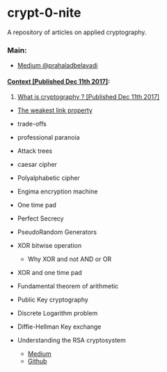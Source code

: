 # crypt-0-nite
A repository of articles on applied cryptography.

### Main:
- [Medium @prahaladbelavadi](https://medium.com/@prahaladbelavadi)

#### [Context [Published Dec 11th 2017]](https://medium.com/p/98e49635cfca):

1. [What is cryptography ? [Published Dec 11th 2017]](https://medium.com/p/b3fe036fcaca)
  - [The weakest link property](https://medium.com/@prahaladbelavadi/weakest-link-property-6c2c87e5979c)
  - trade-offs
  - professional paranoia
  - Attack trees
  - caesar cipher
  - Polyalphabetic cipher
  - Engima encryption machine
  - One time pad
  - Perfect Secrecy
  - PseudoRandom Generators
  - XOR bitwise operation
    - Why XOR and not AND or OR
  - XOR and one time pad
  - Fundamental theorem of arithmetic
  - Public Key cryptography
  - Discrete Logarithm problem
  - Diffie-Hellman Key exchange
  
  
  
- Understanding the RSA cryptosystem
  - [Medium](https://medium.com/crypto-0-nite/understanding-rsa-cryptosystem-5e82af321cff)
  - [Github](./RSA-Signatures)
